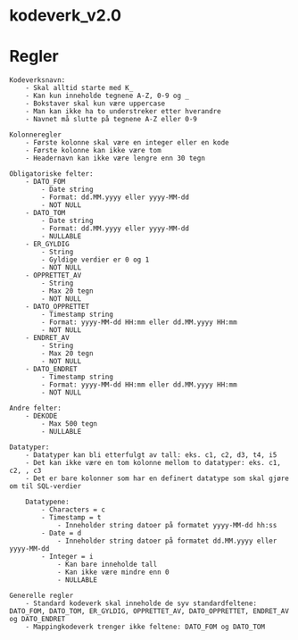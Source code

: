# kodeverk_v2.0

# Regler
	Kodeverksnavn:
	 	- Skal alltid starte med K_
	 	- Kan kun inneholde tegnene A-Z, 0-9 og _
	 	- Bokstaver skal kun være uppercase
	 	- Man kan ikke ha to understreker etter hverandre
	 	- Navnet må slutte på tegnene A-Z eller 0-9

	Kolonneregler
		- Første kolonne skal være en integer eller en kode
		- Første kolonne kan ikke være tom
		- Headernavn kan ikke være lengre enn 30 tegn

	Obligatoriske felter:
		- DATO_FOM
			- Date string
			- Format: dd.MM.yyyy eller yyyy-MM-dd
			- NOT NULL
		- DATO_TOM
			- Date string
			- Format: dd.MM.yyyy eller yyyy-MM-dd
			- NULLABLE
		- ER_GYLDIG
			- String
			- Gyldige verdier er 0 og 1
			- NOT NULL
		- OPPRETTET_AV
			- String
			- Max 20 tegn
			- NOT NULL
		- DATO_OPPRETTET
			- Timestamp string
			- Format: yyyy-MM-dd HH:mm eller dd.MM.yyyy HH:mm
			- NOT NULL
		- ENDRET_AV
			- String
			- Max 20 tegn
			- NOT NULL
		- DATO_ENDRET
			- Timestamp string
			- Format: yyyy-MM-dd HH:mm eller dd.MM.yyyy HH:mm
			- NOT NULL

	Andre felter:
		- DEKODE
			- Max 500 tegn
			- NULLABLE

	Datatyper:
		- Datatyper kan bli etterfulgt av tall: eks. c1, c2, d3, t4, i5
		- Det kan ikke være en tom kolonne mellom to datatyper: eks. c1, c2, , c3
		- Det er bare kolonner som har en definert datatype som skal gjøre om til SQL-verdier

		Datatypene:
			- Characters = c
			- Timestamp = t
				- Inneholder string datoer på formatet yyyy-MM-dd hh:ss
			- Date = d
				- Inneholder string datoer på formatet dd.MM.yyyy eller yyyy-MM-dd
			- Integer = i
				- Kan bare inneholde tall
				- Kan ikke være mindre enn 0
				- NULLABLE

	Generelle regler
		- Standard kodeverk skal inneholde de syv standardfeltene: DATO_FOM, DATO_TOM, ER_GYLDIG, OPPRETTET_AV, DATO_OPPRETTET, ENDRET_AV og DATO_ENDRET
		- Mappingkodeverk trenger ikke feltene: DATO_FOM og DATO_TOM